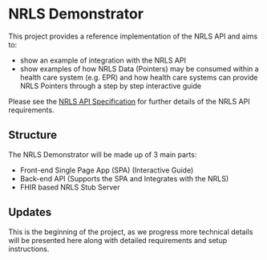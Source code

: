 # NRLS Demonstrator

This project provides a reference implementation of the NRLS API and aims to:
* show an example of integration with the NRLS API
* show examples of how NRLS Data (Pointers) may be consumed within a health care system (e.g. EPR) and how health care systems can provide NRLS Pointers through a step by step interactive guide

Please see the [NRLS API Specification](https://nhsconnect.github.io/FHIR-NRLS-API/) for further details of the NRLS API requirements.

## Structure
The NRLS Demonstrator will be made up of 3 main parts:
* Front-end Single Page App (SPA) (Interactive Guide)
* Back-end API (Supports the SPA and Integrates with the NRLS)
* FHIR based NRLS Stub Server

## Updates
This is the beginning of the project, as we progress more technical details will be presented here along with detailed requirements and setup instructions.  
